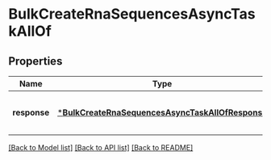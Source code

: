 # BulkCreateRnaSequencesAsyncTaskAllOf


## Properties
Name | Type | Description | Notes
------------ | ------------- | ------------- | -------------
**response** | [***BulkCreateRnaSequencesAsyncTaskAllOfResponse**](BulkCreateRnaSequencesAsyncTaskAllOfResponse.md) |  | [optional] [default to nothing]


[[Back to Model list]](../README.md#models) [[Back to API list]](../README.md#api-endpoints) [[Back to README]](../README.md)


